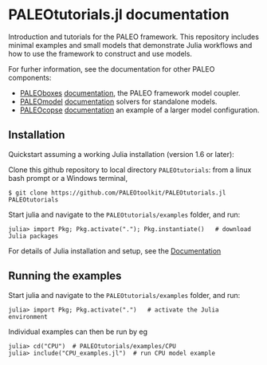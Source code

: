# PALEOtutorials.jl documentation

Introduction and tutorials for the PALEO framework.  This repository includes minimal examples and small models that demonstrate Julia workflows and how to use the framework to construct and use models. 

For furher information, see the documentation for other  PALEO components:
- [PALEOboxes](https://github.com/PALEOtoolkit/PALEOboxes.jl) [documentation](https://paleotoolkit.github.io/PALEOboxes.jl), the PALEO framework model coupler.
- [PALEOmodel](https://github.com/PALEOtoolkit/PALEOmodel.jl) [documentation](https://paleotoolkit.github.io/PALEOmodel.jl) solvers for standalone models.
- [PALEOcopse](https://github.com/PALEOtoolkit/PALEOcopse.jl) [documentation](https://paleotoolkit.github.io/PALEOcopse.jl) an example of a larger model configuration.

## Installation

Quickstart assuming a working Julia installation (version 1.6 or later):

Clone this github repository to local directory `PALEOtutorials`: from a linux bash prompt or a Windows terminal,

    $ git clone https://github.com/PALEOtoolkit/PALEOtutorials.jl PALEOtutorials

Start julia and navigate to the `PALEOtutorials/examples` folder, and run:

    julia> import Pkg; Pkg.activate("."); Pkg.instantiate()   # download Julia packages

For details of Julia installation and setup, see the [Documentation](https://paleotoolkit.github.io/PALEOtutorials.jl/dev/ExampleInstallConfig/)

## Running the examples

Start julia and navigate to the `PALEOtutorials/examples` folder, and run:

    julia> import Pkg; Pkg.activate(".")   # activate the Julia environment

Individual examples can then be run by eg

    julia> cd("CPU")  # PALEOtutorials/examples/CPU
    julia> include("CPU_examples.jl")  # run CPU model example
